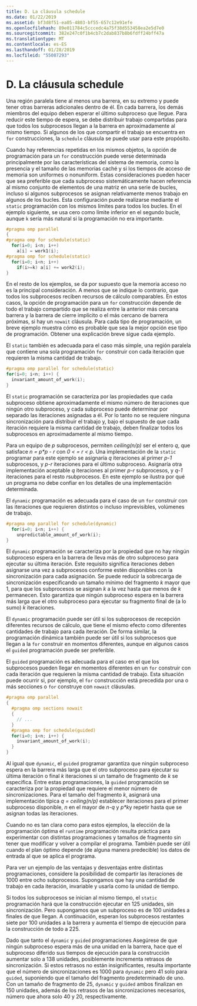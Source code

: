 ```yaml
---
title: D. La cláusula schedule
ms.date: 01/22/2019
ms.assetid: bf3d8f51-ea05-4803-bf55-657c12e91efe
ms.openlocfilehash: 89e011784c5cccedc4a75f38d553458ea2e5d7e0
ms.sourcegitcommit: 382e247c0f1b4cb7c2dab837b8b6fdff24bff47a
ms.translationtype: MT
ms.contentlocale: es-ES
ms.lasthandoff: 01/28/2019
ms.locfileid: "55087293"
---
```

# <a name="d-the-schedule-clause"></a>D. La cláusula schedule

Una región paralela tiene al menos una barrera, en su extremo y puede tener otras barreras adicionales dentro de él. En cada barrera, los demás miembros del equipo deben esperar el último subproceso que llegue. Para reducir este tiempo de espera, se debe distribuir trabajo compartidas para que todos los subprocesos llegan a la barrera en aproximadamente al mismo tiempo. Si algunos de los que compartir el trabajo se encuentra en `for` construcciones, la `schedule` cláusula se puede usar para este propósito.

Cuando hay referencias repetidas en los mismos objetos, la opción de programación para un `for` construcción puede verse determinada principalmente por las características del sistema de memoria, como la presencia y el tamaño de las memorias caché y si los tiempos de acceso de memoria son uniformes o nonuniform. Estas consideraciones pueden hacer que sea preferible que cada subproceso sistemáticamente hacen referencia al mismo conjunto de elementos de una matriz en una serie de bucles, incluso si algunos subprocesos se asignan relativamente menos trabajo en algunos de los bucles. Esta configuración puede realizarse mediante el `static` programación con los mismos límites para todos los bucles. En el ejemplo siguiente, se usa cero como límite inferior en el segundo bucle, aunque `k` sería más natural si la programación no era importante.

```cpp
#pragma omp parallel
{
#pragma omp for schedule(static)
  for(i=0; i<n; i++)
    a[i] = work1(i);
#pragma omp for schedule(static)
  for(i=0; i<n; i++)
    if(i>=k) a[i] += work2(i);
}
```

En el resto de los ejemplos, se da por supuesto que la memoria acceso no es la principal consideración. A menos que se indique lo contrario, que todos los subprocesos reciben recursos de cálculo comparables. En estos casos, la opción de programación para un `for` construcción depende de todo el trabajo compartido que se realiza entre la anterior más cercana barrera y la barrera de cierre implícito o el más cercano de barrera próximas, si hay un `nowait` cláusula. Para cada tipo de programación, un breve ejemplo muestra cómo es probable que sea la mejor opción ese tipo de programación. Obtener una explicación breve sigue cada ejemplo.

El `static` también es adecuada para el caso más simple, una región paralela que contiene una sola programación `for` construir con cada iteración que requieren la misma cantidad de trabajo.

```cpp
#pragma omp parallel for schedule(static)
for(i=0; i<n; i++) {
  invariant_amount_of_work(i);
}
```

El `static` programación se caracteriza por las propiedades que cada subproceso obtiene aproximadamente el mismo número de iteraciones que ningún otro subproceso, y cada subproceso puede determinar por separado las iteraciones asignadas a él. Por lo tanto no se requiere ninguna sincronización para distribuir el trabajo y, bajo el supuesto de que cada iteración requiere la misma cantidad de trabajo, deben finalizar todos los subprocesos en aproximadamente al mismo tiempo.

Para un equipo de *p* subprocesos, permiten *ceiling(n/p)* ser el entero *q*, que satisface *n = p\*p - r* con *0 < = r < p*. Una implementación de la `static` programar para este ejemplo se asignaría *q* iteraciones al primer *p-1* subprocesos, y *p-r* iteraciones para el último subproceso.  Asignaría otra implementación aceptable *q* iteraciones al primer *p-r* subprocesos, y *q-1* iteraciones para el resto *r*subprocesos. En este ejemplo se ilustra por qué un programa no debe confiar en los detalles de una implementación determinada.

El `dynamic` programación es adecuada para el caso de un `for` construir con las iteraciones que requieren distintos o incluso imprevisibles, volúmenes de trabajo.

```cpp
#pragma omp parallel for schedule(dynamic)
  for(i=0; i<n; i++) {
    unpredictable_amount_of_work(i);
}
```

El `dynamic` programación se caracteriza por la propiedad que no hay ningún subproceso espera en la barrera de lleva más de otro subproceso para ejecutar su última iteración. Este requisito significa iteraciones deben asignarse una vez a subprocesos conforme estén disponibles con la sincronización para cada asignación. Se puede reducir la sobrecarga de sincronización especificando un tamaño mínimo del fragmento *k* mayor que 1, para que los subprocesos se asignan *k* a la vez hasta que menos de *k* permanecen. Esto garantiza que ningún subproceso espera en la barrera más larga que el otro subproceso para ejecutar su fragmento final de (a lo sumo) *k* iteraciones.

El `dynamic` programación puede ser útil si los subprocesos de recepción diferentes recursos de cálculo, que tiene el mismo efecto como diferentes cantidades de trabajo para cada iteración. De forma similar, la programación dinámica también puede ser útil si los subprocesos que llegan a la `for` construir en momentos diferentes, aunque en algunos casos el `guided` programación puede ser preferible.

El `guided` programación es adecuada para el caso en el que los subprocesos pueden llegar en momentos diferentes en un `for` construir con cada iteración que requieren la misma cantidad de trabajo. Esta situación puede ocurrir si, por ejemplo, el `for` construcción está precedida por una o más secciones o `for` construye con `nowait` cláusulas.

```cpp
#pragma omp parallel
{
  #pragma omp sections nowait
  {
    // ...
  }
  #pragma omp for schedule(guided)
  for(i=0; i<n; i++) {
    invariant_amount_of_work(i);
  }
}
```

Al igual que `dynamic`, el `guided` programar garantiza que ningún subproceso espera en la barrera más larga que el otro subproceso para ejecutar su última iteración o final *k* iteraciones si un tamaño de fragmento de *k* se especifica. Entre estas programaciones, la `guided` programación se caracteriza por la propiedad que requiere el menor número de sincronizaciones. Para el tamaño del fragmento *k*, asignará una implementación típica *q = ceiling(n/p)* establecer iteraciones para el primer subproceso disponible, *n* en el mayor de *n-q* y *p\*k*y repetir hasta que se asignan todas las iteraciones.

Cuando no es tan clara como para estos ejemplos, la elección de la programación óptima el `runtime` programación resulta práctica para experimentar con distintas programaciones y tamaños de fragmento sin tener que modificar y volver a compilar el programa. También puede ser útil cuando el plan óptimo depende (de alguna manera predecible) los datos de entrada al que se aplica el programa.

Para ver un ejemplo de las ventajas y desventajas entre distintas programaciones, considere la posibilidad de compartir las iteraciones de 1000 entre ocho subprocesos. Supongamos que hay una cantidad de trabajo en cada iteración, invariable y usarla como la unidad de tiempo.

Si todos los subprocesos se inician al mismo tiempo, el `static` programación hará que la construcción ejecutar en 125 unidades, sin sincronización. Pero supongamos que un subproceso es de 100 unidades a finales de que llegan. A continuación, esperan los subprocesos restantes siete por 100 unidades a la barrera y aumenta el tiempo de ejecución para la construcción de todo a 225.

Dado que tanto el `dynamic` y `guided` programaciones Asegúrese de que ningún subproceso espera más de una unidad en la barrera, hace que el subproceso diferido sus tiempos de ejecución para la construcción aumentar solo a 138 unidades, posiblemente incrementa retrasos de sincronización. Si estos retrasos no están insignificantes, resulta importante que el número de sincronizaciones es 1000 para `dynamic` pero 41 solo para `guided`, suponiendo que el tamaño del fragmento predeterminado de uno. Con un tamaño de fragmento de 25, `dynamic` y `guided` ambos finalizan en 150 unidades, además de los retrasos de las sincronizaciones necesarios, número que ahora solo 40 y 20, respectivamente.
